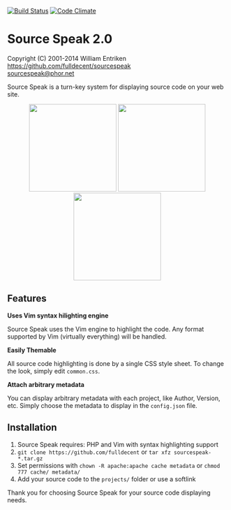 [![Build Status](https://travis-ci.org/fulldecent/sourcespeak.png?branch=master)](https://travis-ci.org/fulldecent/sourcespeak)
[![Code Climate](https://codeclimate.com/github/fulldecent/sourcespeak/badges/gpa.svg)](https://codeclimate.com/github/fulldecent/sourcespeak)

Source Speak 2.0 
============

Copyright (C) 2001-2014 William Entriken<br>
https://github.com/fulldecent/sourcespeak<br>
sourcespeak@phor.net

Source Speak is a turn-key system for displaying source code on your web site.

<p align="center">
<img src="https://i.imgur.com/XKWdKC0.png" width=200>
<img src="https://i.imgur.com/QqEph4i.png" width=200>
<img src="https://i.imgur.com/nb1mbfz.png" width=200>
<p>

Features
--------

**Uses Vim syntax hilighting engine**

  Source Speak uses the Vim engine to highlight the code. Any format supported
  by Vim (virtually everything) will be handled.

**Easily Themable**

All source code highlighting is done by a single CSS style sheet. To change
the look, simply edit `common.css`.

**Attach arbitrary metadata**

  You can display arbitrary metadata with each project, like Author, Version, etc.
  Simply choose the metadata to display in the `config.json` file.


Installation
------------

 1. Source Speak requires: PHP and Vim with syntax highlighting support
 2. `git clone https://github.com/fulldecent` or `tar xfz sourcespeak-*.tar.gz`
 3. Set permissions with `chown -R apache:apache cache metadata` or `chmod 777 cache/ metadata/`
 4. Add your source code to the `projects/` folder or use a softlink

Thank you for choosing Source Speak for your source code displaying needs.
